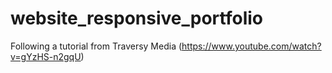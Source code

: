 # website_responsive_portfolio
Following a tutorial from Traversy Media (https://www.youtube.com/watch?v=gYzHS-n2gqU)